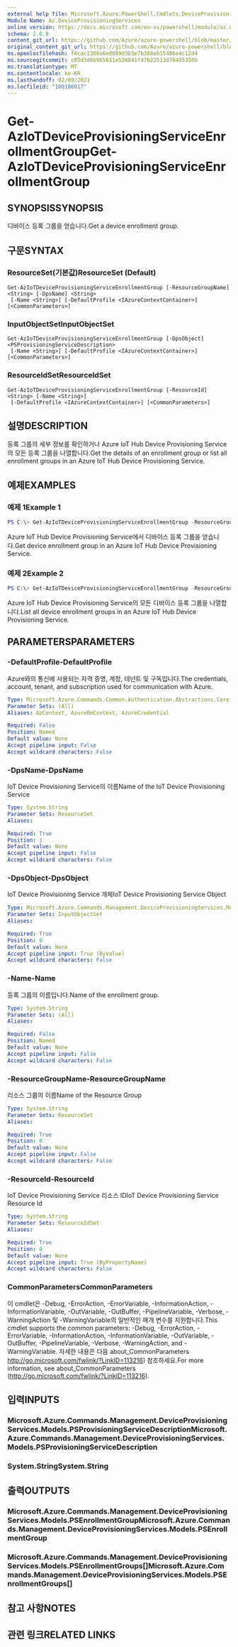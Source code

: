 ```yaml
---
external help file: Microsoft.Azure.PowerShell.Cmdlets.DeviceProvisioningServices.dll-Help.xml
Module Name: Az.DeviceProvisioningServices
online version: https://docs.microsoft.com/en-us/powershell/module/az.deviceprovisioningservices/get-aziotdeviceprovisioningserviceenrollmentgroup
schema: 2.0.0
content_git_url: https://github.com/Azure/azure-powershell/blob/master/src/DeviceProvisioningServices/DeviceProvisioningServices/help/Get-AzIoTDeviceProvisioningServiceEnrollmentGroup.md
original_content_git_url: https://github.com/Azure/azure-powershell/blob/master/src/DeviceProvisioningServices/DeviceProvisioningServices/help/Get-AzIoTDeviceProvisioningServiceEnrollmentGroup.md
ms.openlocfilehash: f4cac1380a6ed089d3b3e7b368eb15486e4c12d4
ms.sourcegitcommit: c05d3d669b5631e526841f47b22513d78495350b
ms.translationtype: MT
ms.contentlocale: ko-KR
ms.lasthandoff: 02/09/2021
ms.locfileid: "100186017"
---
```

# <span data-ttu-id="0a858-101">Get-AzIoTDeviceProvisioningServiceEnrollmentGroup</span><span class="sxs-lookup"><span data-stu-id="0a858-101">Get-AzIoTDeviceProvisioningServiceEnrollmentGroup</span></span>

## <span data-ttu-id="0a858-102">SYNOPSIS</span><span class="sxs-lookup"><span data-stu-id="0a858-102">SYNOPSIS</span></span>
<span data-ttu-id="0a858-103">디바이스 등록 그룹을 얻습니다.</span><span class="sxs-lookup"><span data-stu-id="0a858-103">Get a device enrollment group.</span></span>

## <span data-ttu-id="0a858-104">구문</span><span class="sxs-lookup"><span data-stu-id="0a858-104">SYNTAX</span></span>

### <span data-ttu-id="0a858-105">ResourceSet(기본값)</span><span class="sxs-lookup"><span data-stu-id="0a858-105">ResourceSet (Default)</span></span>
```
Get-AzIoTDeviceProvisioningServiceEnrollmentGroup [-ResourceGroupName] <String> [-DpsName] <String>
 [-Name <String>] [-DefaultProfile <IAzureContextContainer>] [<CommonParameters>]
```

### <span data-ttu-id="0a858-106">InputObjectSet</span><span class="sxs-lookup"><span data-stu-id="0a858-106">InputObjectSet</span></span>
```
Get-AzIoTDeviceProvisioningServiceEnrollmentGroup [-DpsObject] <PSProvisioningServiceDescription>
 [-Name <String>] [-DefaultProfile <IAzureContextContainer>] [<CommonParameters>]
```

### <span data-ttu-id="0a858-107">ResourceIdSet</span><span class="sxs-lookup"><span data-stu-id="0a858-107">ResourceIdSet</span></span>
```
Get-AzIoTDeviceProvisioningServiceEnrollmentGroup [-ResourceId] <String> [-Name <String>]
 [-DefaultProfile <IAzureContextContainer>] [<CommonParameters>]
```

## <span data-ttu-id="0a858-108">설명</span><span class="sxs-lookup"><span data-stu-id="0a858-108">DESCRIPTION</span></span>
<span data-ttu-id="0a858-109">등록 그룹의 세부 정보를 확인하거나 Azure IoT Hub Device Provisioning Service의 모든 등록 그룹을 나열합니다.</span><span class="sxs-lookup"><span data-stu-id="0a858-109">Get the details of an enrollment group or list all enrollment groups in an Azure IoT Hub Device Provisioning Service.</span></span>

## <span data-ttu-id="0a858-110">예제</span><span class="sxs-lookup"><span data-stu-id="0a858-110">EXAMPLES</span></span>

### <span data-ttu-id="0a858-111">예제 1</span><span class="sxs-lookup"><span data-stu-id="0a858-111">Example 1</span></span>
```powershell
PS C:\> Get-AzIoTDeviceProvisioningServiceEnrollmentGroup -ResourceGroupName "myresourcegroup" -DpsName "mydps" -Name "enroll1"
```

<span data-ttu-id="0a858-112">Azure IoT Hub Device Provisioning Service에서 디바이스 등록 그룹을 얻습니다.</span><span class="sxs-lookup"><span data-stu-id="0a858-112">Get device enrollment group in an Azure IoT Hub Device Provisioning Service.</span></span>

### <span data-ttu-id="0a858-113">예제 2</span><span class="sxs-lookup"><span data-stu-id="0a858-113">Example 2</span></span>
```powershell
PS C:\> Get-AzIoTDeviceProvisioningServiceEnrollmentGroup -ResourceGroupName "myresourcegroup" -DpsName "mydps"
```

<span data-ttu-id="0a858-114">Azure IoT Hub Device Provisioning Service의 모든 디바이스 등록 그룹을 나열합니다.</span><span class="sxs-lookup"><span data-stu-id="0a858-114">List all device enrollment groups in an Azure IoT Hub Device Provisioning Service.</span></span>

## <span data-ttu-id="0a858-115">PARAMETERS</span><span class="sxs-lookup"><span data-stu-id="0a858-115">PARAMETERS</span></span>

### <span data-ttu-id="0a858-116">-DefaultProfile</span><span class="sxs-lookup"><span data-stu-id="0a858-116">-DefaultProfile</span></span>
<span data-ttu-id="0a858-117">Azure와의 통신에 사용되는 자격 증명, 계정, 테넌트 및 구독입니다.</span><span class="sxs-lookup"><span data-stu-id="0a858-117">The credentials, account, tenant, and subscription used for communication with Azure.</span></span>

```yaml
Type: Microsoft.Azure.Commands.Common.Authentication.Abstractions.Core.IAzureContextContainer
Parameter Sets: (All)
Aliases: AzContext, AzureRmContext, AzureCredential

Required: False
Position: Named
Default value: None
Accept pipeline input: False
Accept wildcard characters: False
```

### <span data-ttu-id="0a858-118">-DpsName</span><span class="sxs-lookup"><span data-stu-id="0a858-118">-DpsName</span></span>
<span data-ttu-id="0a858-119">IoT Device Provisioning Service의 이름</span><span class="sxs-lookup"><span data-stu-id="0a858-119">Name of the IoT Device Provisioning Service</span></span>

```yaml
Type: System.String
Parameter Sets: ResourceSet
Aliases:

Required: True
Position: 1
Default value: None
Accept pipeline input: False
Accept wildcard characters: False
```

### <span data-ttu-id="0a858-120">-DpsObject</span><span class="sxs-lookup"><span data-stu-id="0a858-120">-DpsObject</span></span>
<span data-ttu-id="0a858-121">IoT Device Provisioning Service 개체</span><span class="sxs-lookup"><span data-stu-id="0a858-121">IoT Device Provisioning Service Object</span></span>

```yaml
Type: Microsoft.Azure.Commands.Management.DeviceProvisioningServices.Models.PSProvisioningServiceDescription
Parameter Sets: InputObjectSet
Aliases:

Required: True
Position: 0
Default value: None
Accept pipeline input: True (ByValue)
Accept wildcard characters: False
```

### <span data-ttu-id="0a858-122">-Name</span><span class="sxs-lookup"><span data-stu-id="0a858-122">-Name</span></span>
<span data-ttu-id="0a858-123">등록 그룹의 이름입니다.</span><span class="sxs-lookup"><span data-stu-id="0a858-123">Name of the enrollment group.</span></span>

```yaml
Type: System.String
Parameter Sets: (All)
Aliases:

Required: False
Position: Named
Default value: None
Accept pipeline input: False
Accept wildcard characters: False
```

### <span data-ttu-id="0a858-124">-ResourceGroupName</span><span class="sxs-lookup"><span data-stu-id="0a858-124">-ResourceGroupName</span></span>
<span data-ttu-id="0a858-125">리소스 그룹의 이름</span><span class="sxs-lookup"><span data-stu-id="0a858-125">Name of the Resource Group</span></span>

```yaml
Type: System.String
Parameter Sets: ResourceSet
Aliases:

Required: True
Position: 0
Default value: None
Accept pipeline input: False
Accept wildcard characters: False
```

### <span data-ttu-id="0a858-126">-ResourceId</span><span class="sxs-lookup"><span data-stu-id="0a858-126">-ResourceId</span></span>
<span data-ttu-id="0a858-127">IoT Device Provisioning Service 리소스 ID</span><span class="sxs-lookup"><span data-stu-id="0a858-127">IoT Device Provisioning Service Resource Id</span></span>

```yaml
Type: System.String
Parameter Sets: ResourceIdSet
Aliases:

Required: True
Position: 0
Default value: None
Accept pipeline input: True (ByPropertyName)
Accept wildcard characters: False
```

### <span data-ttu-id="0a858-128">CommonParameters</span><span class="sxs-lookup"><span data-stu-id="0a858-128">CommonParameters</span></span>
<span data-ttu-id="0a858-129">이 cmdlet은 -Debug, -ErrorAction, -ErrorVariable, -InformationAction, -InformationVariable, -OutVariable, -OutBuffer, -PipelineVariable, -Verbose, -WarningAction 및 -WarningVariable의 일반적인 매개 변수를 지원합니다.</span><span class="sxs-lookup"><span data-stu-id="0a858-129">This cmdlet supports the common parameters: -Debug, -ErrorAction, -ErrorVariable, -InformationAction, -InformationVariable, -OutVariable, -OutBuffer, -PipelineVariable, -Verbose, -WarningAction, and -WarningVariable.</span></span> <span data-ttu-id="0a858-130">자세한 내용은 다음 about_CommonParameters http://go.microsoft.com/fwlink/?LinkID=113216) 참조하세요.</span><span class="sxs-lookup"><span data-stu-id="0a858-130">For more information, see about_CommonParameters (http://go.microsoft.com/fwlink/?LinkID=113216).</span></span>

## <span data-ttu-id="0a858-131">입력</span><span class="sxs-lookup"><span data-stu-id="0a858-131">INPUTS</span></span>

### <span data-ttu-id="0a858-132">Microsoft.Azure.Commands.Management.DeviceProvisioningServices.Models.PSProvisioningServiceDescription</span><span class="sxs-lookup"><span data-stu-id="0a858-132">Microsoft.Azure.Commands.Management.DeviceProvisioningServices.Models.PSProvisioningServiceDescription</span></span>

### <span data-ttu-id="0a858-133">System.String</span><span class="sxs-lookup"><span data-stu-id="0a858-133">System.String</span></span>

## <span data-ttu-id="0a858-134">출력</span><span class="sxs-lookup"><span data-stu-id="0a858-134">OUTPUTS</span></span>

### <span data-ttu-id="0a858-135">Microsoft.Azure.Commands.Management.DeviceProvisioningServices.Models.PSEnrollmentGroup</span><span class="sxs-lookup"><span data-stu-id="0a858-135">Microsoft.Azure.Commands.Management.DeviceProvisioningServices.Models.PSEnrollmentGroup</span></span>

### <span data-ttu-id="0a858-136">Microsoft.Azure.Commands.Management.DeviceProvisioningServices.Models.PSEnrollmentGroups[]</span><span class="sxs-lookup"><span data-stu-id="0a858-136">Microsoft.Azure.Commands.Management.DeviceProvisioningServices.Models.PSEnrollmentGroups[]</span></span>

## <span data-ttu-id="0a858-137">참고 사항</span><span class="sxs-lookup"><span data-stu-id="0a858-137">NOTES</span></span>

## <span data-ttu-id="0a858-138">관련 링크</span><span class="sxs-lookup"><span data-stu-id="0a858-138">RELATED LINKS</span></span>
